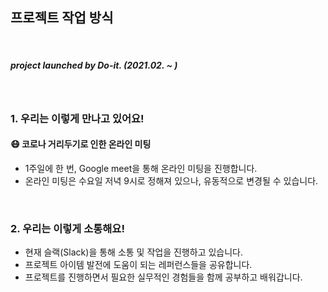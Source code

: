 ## 프로젝트 작업 방식

</br>

##### <i>project launched by <b>Do-it</b>. (2021.02. ~ )</i>

</br>

### 1. 우리는 이렇게 만나고 있어요! </br>

#### 😷 코로나 거리두기로 인한 온라인 미팅

- 1주일에 한 번, Google meet을 통해 온라인 미팅을 진행합니다.
- 온라인 미팅은 수요일 저녁 9시로 정해져 있으나, 유동적으로 변경될 수 있습니다.

</br>

### 2. 우리는 이렇게 소통해요!

- 현재 슬랙(Slack)을 통해 소통 및 작업을 진행하고 있습니다.
- 프로젝트 아이템 발전에 도움이 되는 레퍼런스들을 공유합니다.
- 프로젝트를 진행하면서 필요한 실무적인 경험들을 함께 공부하고 배워갑니다.
